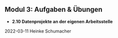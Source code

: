 ## Modul 3: Aufgaben & Übungen

- **2.10 Datenprojekte an der eigenen Arbeitsstelle**


2022-03-11 Heinke Schumacher
